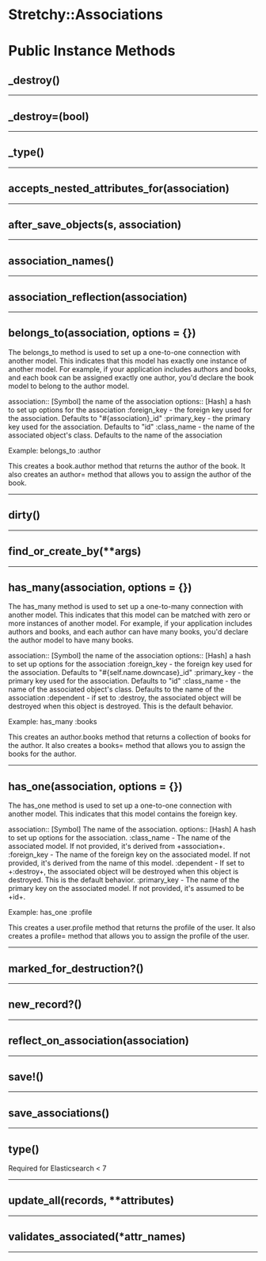 # Stretchy::Associations [](#module-Stretchy::Associations) [](#top)

    

# Public Instance Methods

      
## _destroy() [](#method-i-_destroy)
         
  
        
---


## _destroy=(bool) [](#method-i-_destroy-3D)
         
  
        
---


## _type() [](#method-i-_type)
         
  
        
---


## accepts_nested_attributes_for(association) [](#method-i-accepts_nested_attributes_for)
         
  
        
---


## after_save_objects(s, association) [](#method-i-after_save_objects)
         
  
        
---


## association_names() [](#method-i-association_names)
         
  
        
---


## association_reflection(association) [](#method-i-association_reflection)
         
  
        
---


## belongs_to(association, options = {}) [](#method-i-belongs_to)
         
The belongs_to method is used to set up a one-to-one connection with another model.
This indicates that this model has exactly one instance of another model.
For example, if your application includes authors and books, and each book can be assigned exactly one author,
you'd declare the book model to belong to the author model.

association:: [Symbol] the name of the association
options:: [Hash] a hash to set up options for the association
          :foreign_key - the foreign key used for the association. Defaults to "#{association}_id"
          :primary_key - the primary key used for the association. Defaults to "id"
          :class_name - the name of the associated object's class. Defaults to the name of the association

Example:
  belongs_to :author

This creates a book.author method that returns the author of the book.
It also creates an author= method that allows you to assign the author of the book.  
        
---


## dirty() [](#method-i-dirty)
         
  
        
---


## find_or_create_by(**args) [](#method-i-find_or_create_by)
         
  
        
---


## has_many(association, options = {}) [](#method-i-has_many)
         
The has_many method is used to set up a one-to-many connection with another model.
This indicates that this model can be matched with zero or more instances of another model.
For example, if your application includes authors and books, and each author can have many books,
you'd declare the author model to have many books.

association:: [Symbol] the name of the association
options:: [Hash] a hash to set up options for the association
          :foreign_key - the foreign key used for the association. Defaults to "#{self.name.downcase}_id"
          :primary_key - the primary key used for the association. Defaults to "id"
          :class_name - the name of the associated object's class. Defaults to the name of the association
          :dependent - if set to :destroy, the associated object will be destroyed when this object is destroyed. This is the default behavior.

Example:
  has_many :books

This creates an author.books method that returns a collection of books for the author.
It also creates a books= method that allows you to assign the books for the author.  
        
---


## has_one(association, options = {}) [](#method-i-has_one)
         
The has_one method is used to set up a one-to-one connection with another model.
This indicates that this model contains the foreign key.

association:: [Symbol] The name of the association.
options:: [Hash] A hash to set up options for the association.
          :class_name - The name of the associated model. If not provided, it's derived from +association+.
          :foreign_key - The name of the foreign key on the associated model. If not provided, it's derived from the name of this model.
          :dependent - If set to +:destroy+, the associated object will be destroyed when this object is destroyed. This is the default behavior.
          :primary_key - The name of the primary key on the associated model. If not provided, it's assumed to be +id+.

Example:
  has_one :profile

This creates a user.profile method that returns the profile of the user.
It also creates a profile= method that allows you to assign the profile of the user.  
        
---


## marked_for_destruction?() [](#method-i-marked_for_destruction-3F)
         
  
        
---


## new_record?() [](#method-i-new_record-3F)
         
  
        
---


## reflect_on_association(association) [](#method-i-reflect_on_association)
         
  
        
---


## save!() [](#method-i-save-21)
         
  
        
---


## save_associations() [](#method-i-save_associations)
         
  
        
---


## type() [](#method-i-type)
         
Required for Elasticsearch < 7  
        
---


## update_all(records, **attributes) [](#method-i-update_all)
         
  
        
---


## validates_associated(*attr_names) [](#method-i-validates_associated)
         
  
        
---

